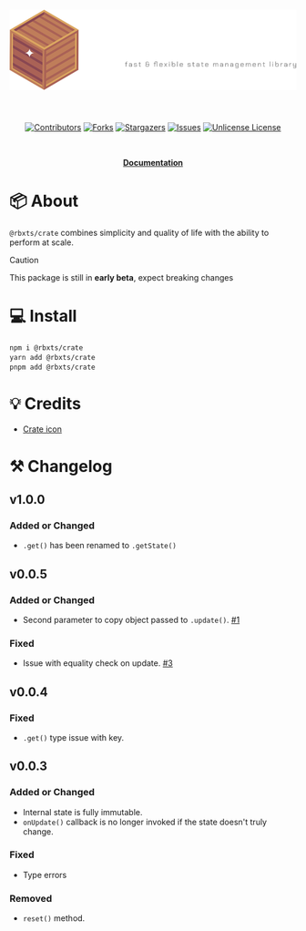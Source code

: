 <h1 align="center">
  <a href="https://github.com/Neohertz/crate"><img src="./docs/images/CLogo.png" alt="Crate" />
</h1>

<br>

<div align="center">

[![Contributors][contributors-shield]][contributors-url]
[![Forks][forks-shield]][forks-url]
[![Stargazers][stars-shield]][stars-url]
[![Issues][issues-shield]][issues-url]
[![Unlicense License][license-shield]][license-url]

</div>

<br>
<p align="center">
<b>
<a href="https://docs.neohertz.dev/docs/crate/about">Documentation</a>
</b>
</p>

# 📦 About

`@rbxts/crate` combines simplicity and quality of life with the ability to perform at scale.

> [!CAUTION]
> This package is still in **early beta**, expect breaking changes

# 💻 Install

```bash
npm i @rbxts/crate
yarn add @rbxts/crate
pnpm add @rbxts/crate
```

# 💡 Credits

- [Crate icon](https://www.flaticon.com/free-icons/wooden-box)

# ⚒️ Changelog

## v1.0.0

### Added or Changed

- `.get()` has been renamed to `.getState()`

## v0.0.5

### Added or Changed

- Second parameter to copy object passed to `.update()`. [#1](https://github.com/Neohertz/crate/issues/1)

### Fixed

- Issue with equality check on update. [#3](https://github.com/Neohertz/crate/issues/3)

## v0.0.4

### Fixed

- `.get()` type issue with key.

## v0.0.3

### Added or Changed

- Internal state is fully immutable.
- `onUpdate()` callback is no longer invoked if the state doesn't truly change.

### Fixed

- Type errors

### Removed

- `reset()` method.

[contributors-shield]: https://img.shields.io/github/contributors/othneildrew/Best-README-Template.svg?style=for-the-badge
[contributors-url]: https://github.com/Neohertz/crate/graphs/contributors
[forks-shield]: https://img.shields.io/github/forks/othneildrew/Best-README-Template.svg?style=for-the-badge
[forks-url]: https://github.com/Neohertz/crate/network/members
[stars-shield]: https://img.shields.io/github/stars/othneildrew/Best-README-Template.svg?style=for-the-badge
[stars-url]: https://github.com/Neohertz/crate/stargazers
[issues-shield]: https://img.shields.io/github/issues/othneildrew/Best-README-Template.svg?style=for-the-badge
[issues-url]: https://github.com/Neohertz/crate/issues
[license-shield]: https://img.shields.io/github/license/othneildrew/Best-README-Template.svg?style=for-the-badge
[license-url]: https://github.com/Neohertz/crate/blob/master/LICENSE
